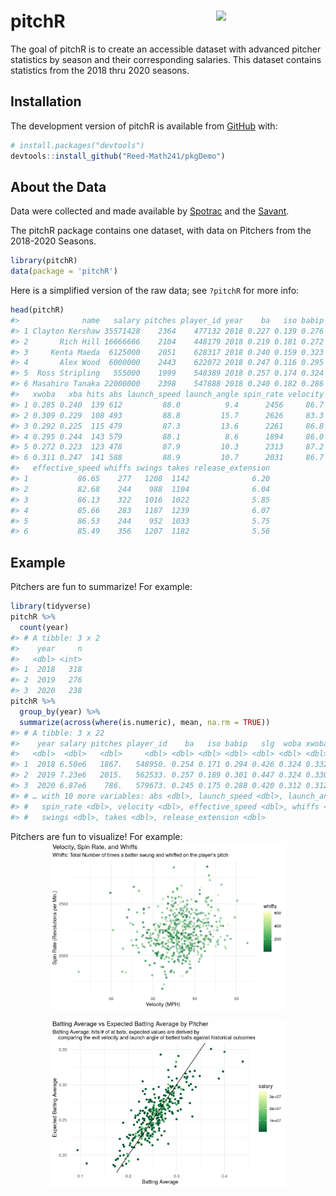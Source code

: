 
<!-- README.md is generated from README.Rmd. Please edit that file -->

<!-- You'll still need to render `README.Rmd` regularly, to keep `README.md` up-to-date. `devtools::build_readme()` is handy for this.  -->

# pitchR <img src= "https://github.com/Reed-Math241/pkgGrpq/blob/master/figs/IMG_0175.png" align="right" width=175 />

<!-- badges: start -->

<!-- badges: end -->

The goal of pitchR is to create an accessible dataset with advanced
pitcher statistics by season and their corresponding salaries. This
dataset contains statistics from the 2018 thru 2020 seasons.

## Installation

The development version of pitchR is available from
[GitHub](https://github.com/) with:

``` r
# install.packages("devtools")
devtools::install_github("Reed-Math241/pkgDemo")
```

## About the Data

Data were collected and made available by
[Spotrac](https://www.spotrac.com/mlb/payroll/) and the
[Savant](https://baseballsavant.mlb.com/statcast_search).

The pitchR package contains one dataset, with data on Pitchers from the
2018-2020 Seasons.

``` r
library(pitchR)
data(package = 'pitchR')
```

Here is a simplified version of the raw data; see `?pitchR` for more
info:

``` r
head(pitchR)
#>              name   salary pitches player_id year    ba   iso babip   slg  woba
#> 1 Clayton Kershaw 35571428    2364    477132 2018 0.227 0.139 0.276 0.366 0.272
#> 2       Rich Hill 16666666    2104    448179 2018 0.219 0.181 0.272 0.400 0.297
#> 3     Kenta Maeda  6125000    2051    628317 2018 0.240 0.159 0.323 0.399 0.304
#> 4       Alex Wood  6000000    2443    622072 2018 0.247 0.116 0.295 0.363 0.288
#> 5  Ross Stripling   555000    1999    548389 2018 0.257 0.174 0.324 0.431 0.309
#> 6 Masahiro Tanaka 22000000    2398    547888 2018 0.240 0.182 0.286 0.422 0.307
#>   xwoba   xba hits abs launch_speed launch_angle spin_rate velocity
#> 1 0.285 0.240  139 612         88.0          9.4      2456     86.7
#> 2 0.309 0.229  108 493         88.8         15.7      2626     83.3
#> 3 0.292 0.225  115 479         87.3         13.6      2261     86.8
#> 4 0.295 0.244  143 579         88.1          8.6      1894     86.0
#> 5 0.272 0.223  123 478         87.9         10.3      2313     87.2
#> 6 0.311 0.247  141 588         88.9         10.7      2031     86.7
#>   effective_speed whiffs swings takes release_extension
#> 1           86.65    277   1208  1142              6.20
#> 2           82.68    244    988  1104              6.04
#> 3           86.13    322   1016  1022              5.85
#> 4           85.66    283   1187  1239              6.07
#> 5           86.53    244    952  1033              5.75
#> 6           85.49    356   1207  1182              5.56
```

## Example

Pitchers are fun to summarize\! For example:

``` r
library(tidyverse)
pitchR %>% 
  count(year)
#> # A tibble: 3 x 2
#>    year     n
#>   <dbl> <int>
#> 1  2018   318
#> 2  2019   276
#> 3  2020   238
pitchR %>% 
  group_by(year) %>% 
  summarize(across(where(is.numeric), mean, na.rm = TRUE))
#> # A tibble: 3 x 22
#>    year salary pitches player_id    ba   iso babip   slg  woba xwoba   xba  hits
#>   <dbl>  <dbl>   <dbl>     <dbl> <dbl> <dbl> <dbl> <dbl> <dbl> <dbl> <dbl> <dbl>
#> 1  2018 6.50e6   1867.   548950. 0.254 0.171 0.294 0.426 0.324 0.332 0.255 107. 
#> 2  2019 7.23e6   2015.   562533. 0.257 0.189 0.301 0.447 0.324 0.330 0.257 118. 
#> 3  2020 6.87e6    786.   579673. 0.245 0.175 0.288 0.420 0.312 0.312 0.250  43.8
#> # … with 10 more variables: abs <dbl>, launch_speed <dbl>, launch_angle <dbl>,
#> #   spin_rate <dbl>, velocity <dbl>, effective_speed <dbl>, whiffs <dbl>,
#> #   swings <dbl>, takes <dbl>, release_extension <dbl>
```

Pitchers are fun to visualize\! For example:
<img src="man/figures/README-pitcher_velocity-1.png" width="75%" style="display: block; margin: auto;" />

<img src="man/figures/README-pitcher_woba-1.png" width="75%" style="display: block; margin: auto;" />
